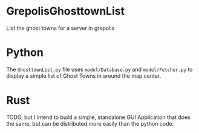 # GrepolisGhosttownList
List the ghost towns for a server in grepolis

# Python

The `GhosttownList.py` file uses `model/Database.py` and `model/Fetcher.py` to display a simple list of Ghost Towns in around the map center.

# Rust

TODO, but I intend to build a simple, standalone GUI Application that does the same, but can be distributed more easily than the python code.
